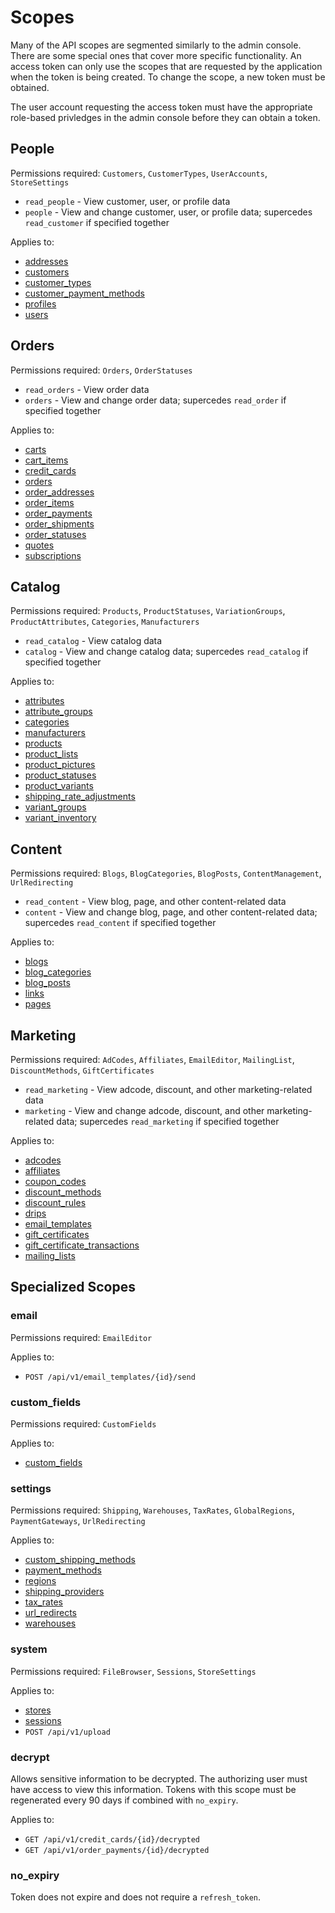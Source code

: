 Scopes
======

Many of the API scopes are segmented similarly to the admin console. There are some special ones that cover more specific functionality. An access token can only use the scopes that are requested by the application when the token is being created. To change the scope, a new token must be obtained.

The user account requesting the access token must have the appropriate role-based privledges in the admin console before they can obtain a token.

People
------

Permissions required: `Customers`, `CustomerTypes`, `UserAccounts`, `StoreSettings`

* `read_people` - View customer, user, or profile data
* `people` - View and change customer, user, or profile data; supercedes `read_customer` if specified together

Applies to:

* [addresses](https://americommerce.stoplight.io/docs/rest-api/restapi.json/paths/~1attributes/get)
* [customers](/restapi.json/paths/~1customers/get)
* [customer_types](/restapi.json/paths/~1customer_types/get)
* [customer_payment_methods](/restapi.json/paths/~1customer_payment_methods/get)
* [profiles](/restapi.json/paths/~1profiles/get)
* [users](/restapi.json/paths/~1users/get)

Orders
------

Permissions required: `Orders`, `OrderStatuses`

* `read_orders` - View order data
* `orders` - View and change order data; supercedes `read_order` if specified together

Applies to:

* [carts](/restapi.json/paths/~1carts/get)
* [cart_items](/restapi.json/paths/~1cart_items/get)
* [credit_cards](/restapi.json/paths/~1credit_cards/get)
* [orders](/restapi.json/paths/~1orders/get)
* [order_addresses](/restapi.json/paths/~1order_addresses/get)
* [order_items](/restapi.json/paths/~1order_items/get)
* [order_payments](/restapi.json/paths/~1order_payments/get)
* [order_shipments](/restapi.json/paths/~1order_shipments/get)
* [order_statuses](/restapi.json/paths/~1order_statuses/get)
* [quotes](/restapi.json/paths/~1quotes/get)
* [subscriptions](/restapi.json/paths/~1subscriptions/get)

Catalog
-------

Permissions required: `Products`, `ProductStatuses`, `VariationGroups`, `ProductAttributes`, `Categories`, `Manufacturers`

* `read_catalog` - View catalog data
* `catalog` - View and change catalog data; supercedes `read_catalog` if specified together

Applies to:

* [attributes](resources/attributes.md)
* [attribute_groups](resources/attribute_groups.md)
* [categories](resources/categories.md)
* [manufacturers](resources/manufacturers.md)
* [products](resources/products.md)
* [product_lists](resources/product_lists.md)
* [product_pictures](resources/product_pictures.md)
* [product_statuses](resources/product_statuses.md)
* [product_variants](resources/product_variants.md)
* [shipping_rate_adjustments](resource/shipping_rate_adjustments.md)
* [variant_groups](resources/variant_groups.md)
* [variant_inventory](resources/variant_inventory.md)

Content
-------

Permissions required: `Blogs`, `BlogCategories`, `BlogPosts`, `ContentManagement`, `UrlRedirecting`

* `read_content` - View blog, page, and other content-related data
* `content` - View and change blog, page, and other content-related data; supercedes `read_content` if specified together

Applies to:

* [blogs](resources/blogs.md)
* [blog_categories](resources/blog_categories.md)
* [blog_posts](resources/blog_posts.md)
* [links](resources/links.md)
* [pages](resources/pages.md)

Marketing
---------

Permissions required: `AdCodes`, `Affiliates`, `EmailEditor`, `MailingList`, `DiscountMethods`, `GiftCertificates`

* `read_marketing` - View adcode, discount, and other marketing-related data
* `marketing` - View and change adcode, discount, and other marketing-related data; supercedes `read_marketing` if specified together

Applies to:

* [adcodes](resources/adcodes.md)
* [affiliates](resources/affiliates.md)
* [coupon_codes](resources/coupon_codes.md)
* [discount_methods](resources/discount_methods.md)
* [discount_rules](resources/discount_rules.md)
* [drips](resources/drips.md)
* [email_templates](resources/email_templates.md)
* [gift_certificates](resources/gift_certificates.md)
* [gift_certificate_transactions](resources/gift_certificate_transactions.md)
* [mailing_lists](resources/mailing_lists.md)

Specialized Scopes
------------------

### email

Permissions required: `EmailEditor`

Applies to:

* `POST /api/v1/email_templates/{id}/send`

### custom_fields

Permissions required: `CustomFields`

Applies to:

* [custom_fields](resources/custom_fields.md)

### settings

Permissions required: `Shipping`, `Warehouses`, `TaxRates`, `GlobalRegions`, `PaymentGateways`, `UrlRedirecting`

Applies to:

* [custom_shipping_methods](resources/custom_shipping_methods.md)
* [payment_methods](resources/payment_methods.md)
* [regions](resources/regions.md)
* [shipping_providers](resources/shipping_providers.md)
* [tax_rates](resources/tax_rates.md)
* [url_redirects](resources/url_redirects.md)
* [warehouses](resources/warehouses.md)

### system

Permissions required: `FileBrowser`, `Sessions`, `StoreSettings`

Applies to:

* [stores](resources/stores.md)
* [sessions](resources/sessions.md)
* `POST /api/v1/upload`

### decrypt

Allows sensitive information to be decrypted. The authorizing user must have access to view this information. Tokens with this scope must be regenerated every 90 days if combined with `no_expiry`.

Applies to:

* `GET /api/v1/credit_cards/{id}/decrypted`
* `GET /api/v1/order_payments/{id}/decrypted`

### no_expiry

Token does not expire and does not require a `refresh_token`.
